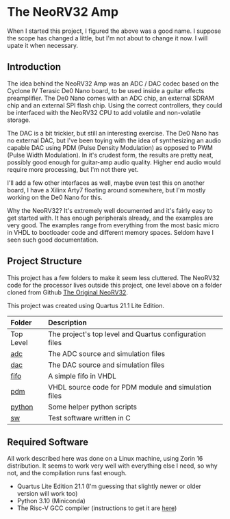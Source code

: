 # The NeoRV32 Amp

When I started this project, I figured the above was a good name. I suppose the scope has changed a little, but I'm not about to change it now. I will upate it when necessary.

## Introduction

The idea behind the NeoRV32 Amp was an ADC / DAC codec based on the Cyclone IV Terasic De0 Nano board, to be used inside a guitar effects preamplifier. The De0 Nano comes with an ADC chip, an external SDRAM chip and an external SPI flash chip. Using the correct controllers, they could be interfaced with the NeoRV32 CPU to add volatile and non-volatile storage.

The DAC is a bit trickier, but still an interesting exercise. The De0 Nano has no external DAC, but I've been toying with the idea of synthesizing an audio capable DAC using PDM (Pulse Density Modulation) as opposed to PWM (Pulse Width Modulation). In it's crudest form, the results are pretty neat, possibly good enough for guitar-amp audio quality. Higher end audio would require more processing, but I'm not there yet.

I'll add a few other interfaces as well, maybe even test this on another board, I have a Xilinx Arty7 floating around somewhere, but I'm mostly working on the De0 Nano for this.

Why the NeoRV32? It's extremely well documented and it's fairly easy to get started with. It has enough peripherals already, and the examples are very good. The examples range from everything from the most basic micro in VHDL to bootloader code and different memory spaces. Seldom have I seen such good documentation.

## Project Structure

This project has a few folders to make it seem less cluttered. The NeoRV32 code for the processor lives outside this project, one level above on a folder cloned from Github [The Original NeoRV32](https://github.com/stnolting/neorv32).

This project was created using Quartus 21.1 Lite Edition.

| Folder | Description |
|:-------|:------------|
| Top Level | The project's top level and Quartus configuration files |
| [adc](adc) | The ADC source and simulation files |
| [dac](dac) | The DAC source and simulation files |
| [fifo](fifo) | A simple fifo in VHDL |
| [pdm](pdm) | VHDL source code for PDM module and simulation files |
| [python](python) | Some helper python scripts |
| [sw](sw) | Test software written in C |

## Required Software

All work described here was done on a Linux machine, using Zorin 16 distribution. It seems to work very well with everything else I need, so why not, and the compilation runs fast enough.

* Quartus Lite Edition 21.1 (I'm guessing that slightly newer or older version will work too)
* Python 3.10 (Miniconda)
* The Risc-V GCC compiler (instructions to get it are [here](https://stnolting.github.io/neorv32/ug/#_software_toolchain_setup)) 
